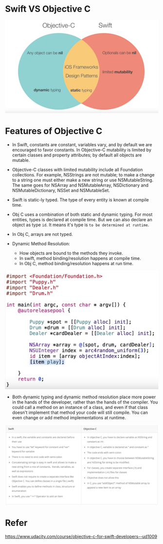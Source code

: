 # Swift VS Objective C

![](SwiftVsObjC.png)

# Features of Objective C

- In Swift, constants are constant, variables vary, and by default we are encouraged to favor constants. In Objective-C mutability is limited by certain classes and property attributes; by default all objects are mutable.

- Objective-C classes with limited mutability include all Foundation collections. For example, NSStrings are not mutable; to make a change to a string one must either make a new string or use NSMutableString. The same goes for NSArray and NSMutableArray, NSDictionary and NSMutableDictionary, NSSet and NSMutableSet.

- Swift is static-ly typed. The type of every entity is known at compile time.

- Obj C uses a combination of both static and dynamic typing. For most entities, types is declared at compile time. But we can also declare an object as type `id`. It means it's type is `to be determined at runtime`.

- In Obj C, arrays are not typed.

- Dynamic Method Resolution:

	- How objects are bound to the methods they invoke.
	- In swift, method binding/resolution happens at compile time.
	- In Obj C, method binding/resolution happens at run time.

![](DynamicMethodResolution.png)

- Both dynamic typing and dynamic method resolution place more power in the hands of the developer, rather than the hands of the compiler. You could call a method on an instance of a class, and even if that class doesn't implement that method your code will still compile. You can even change or add method implementations at runtime.

![](SwiftVSObjectiveC.png)

# Refer

https://www.udacity.com/course/objective-c-for-swift-developers--ud1009